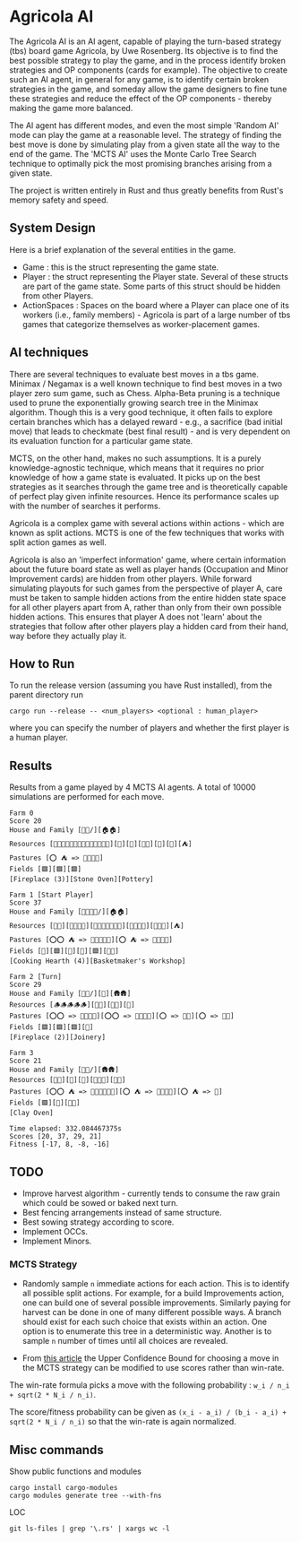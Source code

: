 # Agricola AI

The Agricola AI is an AI agent, capable of playing the turn-based strategy (tbs) board game Agricola, by Uwe Rosenberg. Its objective is to find the best possible strategy to play the game, and in the process identify broken strategies and OP components (cards for example). The objective to create such an AI agent, in general for any game, is to identify certain broken strategies in the game, and someday allow the game designers to fine tune these strategies and reduce the effect of the OP components - thereby making the game more balanced.

The AI agent has different modes, and even the most simple 'Random AI' mode can play the game at a reasonable level. The strategy of finding the best move is done by simulating play from a given state all the way to the end of the game. The 'MCTS AI' uses the Monte Carlo Tree Search technique to optimally pick the most promising branches arising from a given state.

The project is written entirely in Rust and thus greatly benefits from Rust's memory safety and speed.

## System Design

Here is a brief explanation of the several entities in the game. 
- Game : this is the struct representing the game state.
- Player : the struct representing the Player state. Several of these structs are part of the game state. Some parts of this struct should be hidden from other Players.
- ActionSpaces : Spaces on the board where a Player can place one of its workers (i.e., family members) - Agricola is part of a large number of tbs games that categorize themselves as worker-placement games.

## AI techniques

There are several techniques to evaluate best moves in a tbs game. Minimax / Negamax is a well known technique to find best moves in a two player zero sum game, such as Chess. Alpha-Beta pruning is a technique used to prune the exponentially growing search tree in the Minimax algorithm. Though this is a very good technique, it often fails to explore certain branches which has a delayed reward - e.g., a sacrifice (bad initial move) that leads to checkmate (best final result) - and is very dependent on its evaluation function for a particular game state. 

MCTS, on the other hand, makes no such assumptions. It is a purely knowledge-agnostic technique, which means that it requires no prior knowledge of how a game state is evaluated. It picks up on the best strategies as it searches through the game tree and is theoretically capable of perfect play given infinite resources. Hence its performance scales up with the number of searches it performs.

Agricola is a complex game with several actions within actions - which are known as split actions. MCTS is one of the few techniques that works with split action games as well.

Agricola is also an 'imperfect information' game, where certain information about the future board state as well as player hands (Occupation and Minor Improvement cards) are hidden from other players. While forward simulating playouts for such games from the perspective of player A, care must be taken to sample hidden actions from the entire hidden state space for all other players apart from A, rather than only from their own possible hidden actions. This ensures that player A does not 'learn' about the strategies that follow after other players play a hidden card from their hand, way before they actually play it.

## How to Run

To run the release version (assuming you have Rust installed), from the parent directory run 

```
cargo run --release -- <num_players> <optional : human_player>
```

where you can specify the number of players and whether the first player is a human player.


## Results

Results from a game played by 4 MCTS AI agents. A total of 10000 simulations are performed for each move.

```
Farm 0 
Score 20
House and Family [👤👤/][🏠🏠]
Resources [🧱🧱🧱🧱🧱🧱🧱🧱🧱🧱🧱🧱🧱🧱][🍄][🌾][🥦🥦][🐖][🐄][⛺]
Pastures [⭕ ⛺ => 🐑🐑🐑🐑]
Fields [🟩][🟩][🟩]
[Fireplace (3)][Stone Oven][Pottery]

Farm 1 [Start Player]
Score 37
House and Family [👤👤👤👤/][🏠🏠]
Resources [🍲🍲][🧱🧱🧱🧱][🍄🍄🍄🍄🍄🍄🍄][🌾🌾🌾🌾][🥦🥦🥦][⛺]
Pastures [⭕⭕ ⛺ => 🐖🐖🐖🐖🐖][⭕ ⛺ => 🐑🐑🐑🐑]
Fields [🌾][🟩][🥦][🌾][🟩][🌾🌾]
[Cooking Hearth (4)][Basketmaker's Workshop]

Farm 2 [Turn]
Score 29
House and Family [👤👤/][👶][🛖🛖]
Resources [🪵🪵🪵🪵🪵][🍄🍄][🥦🥦][🐖]
Pastures [⭕⭕ => 🐑🐑🐑🐑][⭕⭕ => 🐄🐄🐄🐄][⭕ => 🐖🐖][⭕ => 🐑🐑]
Fields [🟩][🟩][🟩][🌾]
[Fireplace (2)][Joinery]

Farm 3 
Score 21
House and Family [👤👤/][🛖🛖]
Resources [🍲🍲][🧱][🍄][🌾🌾🌾][🥦🥦]
Pastures [⭕⭕ ⛺ => 🐑🐑🐑🐑🐑🐑][⭕ ⛺ => 🐖🐖🐖🐖][⭕ ⛺ => 🐄]
Fields [🟩][🌾][🌾🌾]
[Clay Oven]

Time elapsed: 332.084467375s
Scores [20, 37, 29, 21]
Fitness [-17, 8, -8, -16]
```

## TODO

- Improve harvest algorithm - currently tends to consume the raw grain which could be sowed or baked next turn.
- Best fencing arrangements instead of same structure.
- Best sowing strategy according to score.
- Implement OCCs.
- Implement Minors.

### MCTS Strategy

- Randomly sample `n` immediate actions for each action. This is to identify all possible split actions. For example, for a build Improvements action, one can build one of several possible improvements. Similarly paying for harvest can be done in one of many different possible ways. A branch should exist for each such choice that exists within an action. One option is to enumerate this tree in a deterministic way. Another is to sample `n` number of times until all choices are revealed. 

- From [this article](https://stackoverflow.com/questions/36664993/mcts-uct-with-a-scoring-system) the Upper Confidence Bound for choosing a move in the MCTS strategy can be modified to use scores rather than win-rate. 

The win-rate formula picks a move with the following probability : `w_i / n_i + sqrt(2 * N_i / n_i)`. 

The score/fitness probability can be given as `(x_i - a_i) / (b_i - a_i) + sqrt(2 * N_i / n_i)` so that the win-rate is again normalized.

## Misc commands

Show public functions and modules

```
cargo install cargo-modules
cargo modules generate tree --with-fns
```

LOC

```
git ls-files | grep '\.rs' | xargs wc -l
```
